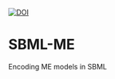 [![DOI](https://zenodo.org/badge/118820152.svg)](https://zenodo.org/badge/latestdoi/118820152)

# SBML-ME
Encoding ME models in SBML
